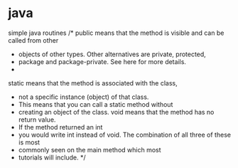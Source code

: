 # java

simple java routines 
/*
public means that the method is visible and can be called from other 
* objects of other types. Other alternatives are private, protected, 
* package and package-private. See here for more details.
* 
static means that the method is associated with the class, 
* not a specific instance (object) of that class. 
* This means that you can call a static method without 
* creating an object of the class.
void means that the method has no return value. 
* If the method returned an int 
* you would write int instead of void.
The combination of all three of these is most 
* commonly seen on the main method which most 
* tutorials will include.
 */
